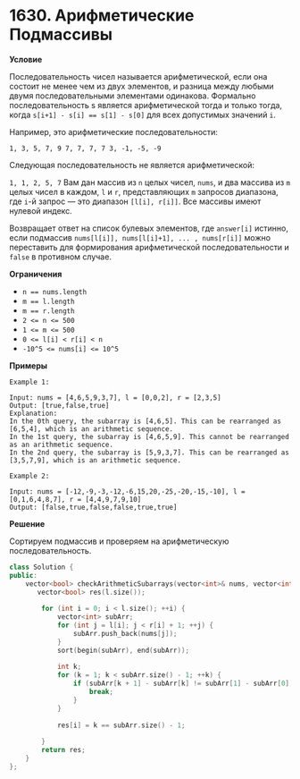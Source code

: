 # 1630. Арифметические Подмассивы

**Условие**

Последовательность чисел называется арифметической, если она состоит не менее чем из двух элементов, и разница между любыми двумя последовательными элементами одинакова. Формально последовательность s является арифметической тогда и только тогда, когда `s[i+1] - s[i] == s[1] - s[0]` для всех допустимых значений `i`.

Например, это арифметические последовательности:

`1, 3, 5, 7, 9
7, 7, 7, 7
3, -1, -5, -9`

Следующая последовательность не является арифметической:

`1, 1, 2, 5, 7`
Вам дан массив из `n` целых чисел, `nums`, и два массива из `m` целых чисел в каждом, `l` и `r`, представляющих `m` запросов диапазона, где `i`-й запрос — это диапазон `[l[i], r[i]]`. Все массивы имеют нулевой индекс.

Возвращает ответ на список булевых элементов, где `answer[i]` истинно, если подмассив `nums[l[i]], nums[l[i]+1], ... , nums[r[i]]` можно переставить для формирования арифметической последовательности и `false` в противном случае.


**Ограничения**

- `n == nums.length`
- `m == l.length`
- `m == r.length`
- `2 <= n <= 500`
- `1 <= m <= 500`
- `0 <= l[i] < r[i] < n`
- `-10^5 <= nums[i] <= 10^5`


**Примеры**
```
Example 1:

Input: nums = [4,6,5,9,3,7], l = [0,0,2], r = [2,3,5]
Output: [true,false,true]
Explanation:
In the 0th query, the subarray is [4,6,5]. This can be rearranged as [6,5,4], which is an arithmetic sequence.
In the 1st query, the subarray is [4,6,5,9]. This cannot be rearranged as an arithmetic sequence.
In the 2nd query, the subarray is [5,9,3,7]. This can be rearranged as [3,5,7,9], which is an arithmetic sequence.

Example 2:

Input: nums = [-12,-9,-3,-12,-6,15,20,-25,-20,-15,-10], l = [0,1,6,4,8,7], r = [4,4,9,7,9,10]
Output: [false,true,false,false,true,true]
```


**Решение**

Сортируем подмассив и проверяем на арифметическую последовательность.
```C++
class Solution {
public:
    vector<bool> checkArithmeticSubarrays(vector<int>& nums, vector<int>& l, vector<int>& r) {
       vector<bool> res(l.size());
        
        for (int i = 0; i < l.size(); ++i) {
            vector<int> subArr;
            for (int j = l[i]; j < r[i] + 1; ++j) {
                subArr.push_back(nums[j]);
            }
            sort(begin(subArr), end(subArr));
            
            int k;
            for (k = 1; k < subArr.size() - 1; ++k) {
                if (subArr[k + 1] - subArr[k] != subArr[1] - subArr[0]) {
                    break;
                }
            }
            
            res[i] = k == subArr.size() - 1;
            
        }
        return res;
    }
};
```